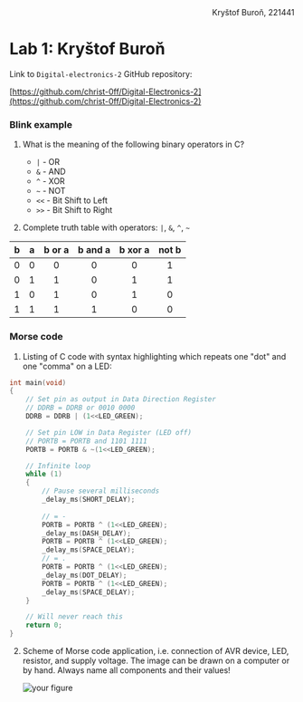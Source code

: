 <div align="right">Kryštof Buroň, 221441</div>


# Lab 1: Kryštof Buroň

Link to `Digital-electronics-2` GitHub repository:

   [https://github.com/christ-0ff/Digital-Electronics-2](https://github.com/christ-0ff/Digital-Electronics-2)


### Blink example

1. What is the meaning of the following binary operators in C?
   * `|`  - OR 
   * `&`  - AND
   * `^`  - XOR
   * `~`  - NOT
   * `<<` - Bit Shift to Left
   * `>>` - Bit Shift to Right

2. Complete truth table with operators: `|`, `&`, `^`, `~`

| **b** | **a** |**b or a** | **b and a** | **b xor a** | **not b** |
| :-: | :-: | :-: | :-: | :-: | :-: |
| 0 | 0 | 0 | 0 | 0 | 1 |
| 0 | 1 | 1 | 0 | 1 | 1 |
| 1 | 0 | 1 | 0 | 1 | 0 |
| 1 | 1 | 1 | 1 | 0 | 0 |


### Morse code

1. Listing of C code with syntax highlighting which repeats one "dot" and one "comma" on a LED:

```c
int main(void)
{
    // Set pin as output in Data Direction Register
    // DDRB = DDRB or 0010 0000
    DDRB = DDRB | (1<<LED_GREEN);

    // Set pin LOW in Data Register (LED off)
    // PORTB = PORTB and 1101 1111
    PORTB = PORTB & ~(1<<LED_GREEN);

    // Infinite loop
    while (1)
    {
        // Pause several milliseconds
        _delay_ms(SHORT_DELAY);
        
        // = -        
        PORTB = PORTB ^ (1<<LED_GREEN); 
        _delay_ms(DASH_DELAY);
        PORTB = PORTB ^ (1<<LED_GREEN); 
        _delay_ms(SPACE_DELAY);
        // = .
        PORTB = PORTB ^ (1<<LED_GREEN); 
        _delay_ms(DOT_DELAY);
        PORTB = PORTB ^ (1<<LED_GREEN); 
        _delay_ms(SPACE_DELAY);
    }

    // Will never reach this
    return 0;
}
```


2. Scheme of Morse code application, i.e. connection of AVR device, LED, resistor, and supply voltage. The image can be drawn on a computer or by hand. Always name all components and their values!

   ![your figure]()
